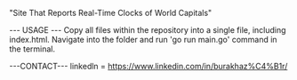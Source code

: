 "Site That Reports Real-Time Clocks of World Capitals"

--- USAGE ---
Copy all files within the repository into a single file, including index.html. Navigate into the folder and run 'go run main.go' command in the terminal.

---CONTACT---
linkedln = https://www.linkedin.com/in/burakhaz%C4%B1r/
